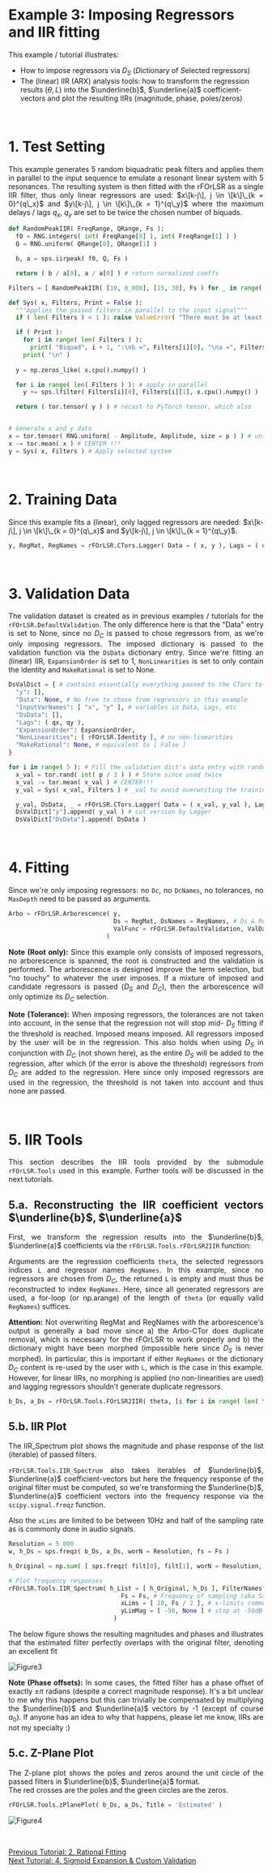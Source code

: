 # Example 3: Imposing Regressors and IIR fitting
This example / tutorial illustrates:
- How to impose regressors via $D_S$ (*D*ictionary of *S*elected regressors)
- The (linear) IIR (ARX) analysis tools: how to transform the regression results ($\theta, L$) into the $\underline{b}$, $\underline{a}$ coefficient-vectors and plot the resulting IIRs (magnitude, phase, poles/zeros)

<br/>
<div align="justify">

# 1. Test Setting

This example generates 5 random biquadratic peak filters and applies them in parallel to the input sequence to emulate a resonant linear system with 5 resonances. The resulting system is then fitted with the rFOrLSR as a single IIR filter, thus only linear regressors are used: $x\[k-j\], j \in \[k\]\_{k = 0}^{q\_x}$ and $y\[k-j\], j \in \[k\]\_{k = 1}^{q\_y}$ where the maximum delays / lags $q_x,\ q_y$ are set to be twice the chosen number of biquads.


``` python
def RandomPeakIIR( FreqRange, QRange, Fs ):
  f0 = RNG.integers( int( FreqRange[0] ), int( FreqRange[1] ) )
  Q = RNG.uniform( QRange[0], QRange[1] )

  b, a = sps.iirpeak( f0, Q, Fs )

  return ( b / a[0], a / a[0] ) # return normalized coeffs

Filters = [ RandomPeakIIR( [10, 8_000], [15, 30], Fs ) for _ in range( nBiquads ) ]

def Sys( x, Filters, Print = False ):
  """Applies the passed filters in parallel to the input signal"""
  if ( len( Filters ) < 1 ): raise ValueError( "There must be at least one filter" )

  if ( Print ): 
    for i in range( len( Filters ) ):
      print( "Biquad", i + 1, ":\nb =", Filters[i][0], "\na =", Filters[i][1] )
    print( "\n" )
  
  y = np.zeros_like( x.cpu().numpy() )

  for i in range( len( Filters ) ): # apply in parallel
    y += sps.lfilter( Filters[i][0], Filters[i][1], x.cpu().numpy() )

  return ( tor.tensor( y ) ) # recast to PyTorch tensor, which also


# Generate x and y data
x = tor.tensor( RNG.uniform( - Amplitude, Amplitude, size = p ) ) # uniformly distributed white noise
x -= tor.mean( x ) # CENTER !!!
y = Sys( x, Filters ) # Apply selected system
```

<br/>

# 2. Training Data

Since this example fits a (linear), only lagged regressors are needed: $x\[k-j\], j \in \[k\]\_{k = 0}^{q\_x}$ and $y\[k-j\], j \in \[k\]\_{k = 1}^{q\_y}$.

``` python	
y, RegMat, RegNames = rFOrLSR.CTors.Lagger( Data = ( x, y ), Lags = ( qx, qy ) ) # Create the delayed regressors (cut to q to only have swung-in system)
```

<br/>

# 3. Validation Data

The validation dataset is created as in previous examples / tutorials for the `rFOrLSR.DefaultValidation`. The only difference here is that the "Data" entry is set to None, since no $D_C$ is passed to chose regressors from, as we're only imposing regressors. The imposed dictionary is passed to the validation function via the `DsData` dictionary entry. Since we're fitting an (linear) IIR, `ExpansionOrder` is set to 1, `NonLinearities` is set to only contain the identity and `MakeRational` is set to None.

``` python	
DsValDict = { # contains essentially everything passed to the CTors to reconstruct the regressors
  "y": [],
  "Data": None, # No free to chose from regressors in this example
  "InputVarNames": [ "x", "y" ], # variables in Data, Lags, etc
  "DsData": [],
  "Lags": ( qx, qy ),
  "ExpansionOrder": ExpansionOrder,
  "NonLinearities": [ rFOrLSR.Identity ], # no non-linearities
  "MakeRational": None, # equivalent to [ False ]
}

for i in range( 5 ): # Fill the validation dict's data entry with randomly generated validation data
  x_val = tor.rand( int( p / 3 ) ) # Store since used twice
  x_val -= tor.mean( x_val ) # CENTER!!!
  y_val = Sys( x_val, Filters ) # _val to avoid overwriting the training y

  y_val, DsData, _ = rFOrLSR.CTors.Lagger( Data = ( x_val, y_val ), Lags = ( qx, qy ) ) # RegName not needed since same as training
  DsValDict["y"].append( y_val ) # cut version by Lagger
  DsValDict["DsData"].append( DsData )
```
<br/>

# 4. Fitting

Since we're only imposing regressors: no `Dc`, no `DcNames`, no tolerances, no `MaxDepth` need to be passed as arguments.

``` python	
Arbo = rFOrLSR.Arborescence( y,
                             Ds = RegMat, DsNames = RegNames, # Ds & Regressor names, being dictionary of selected regressors
                             ValFunc = rFOrLSR.DefaultValidation, ValData = DsValDict, # Validation function and dictionary
                           )
```
**Note (Root only):** Since this example only consists of imposed regressors, no arborescence is spanned, the root is constructed and the validation is performed. The arborescence is designed improve the term selection, but “no touchy” to whatever the user imposes. If a mixture of imposed and candidate regressors is passed ($D_S$ and $D_C$), then the arborescence will only optimize its $D_C$ selection.

**Note (Tolerance):** When imposing regressors, the tolerances are not taken into account, in the sense that the regression not will stop mid- $D_S$ fitting if the threshold is reached. Imposed means imposed. All regressors imposed by the user will be in the regression. This also holds when using $D_S$ in conjunction with $D_C$ (not shown here), as the entire $D_S$ will be added to the regression, after which (if the error is above the threshold) regressors from $D_C$ are added to the regression. Here since only imposed regressors are used in the regression, the threshold is not taken into account and thus none are passed.

<br/>

# 5. IIR Tools

This section describes the IIR tools provided by the submodule `rFOrLSR.Tools` used in this example. Further tools will be discussed in the next tutorials.

## 5.a. Reconstructing the IIR coefficient vectors $\underline{b}$, $\underline{a}$

First, we transform the regression results into the $\underline{b}$, $\underline{a}$ coefficients via the `rFOrLSR.Tools.rFOrLSR2IIR` function:

Arguments are the regression coefficients `theta`, the selected regressors indices `L` and regressor names `RegNames`.
In this example, since no regressors are chosen from $D_C$, the returned `L` is empty and must thus be reconstructed to index `RegNames`. Here, since all generated regressors are used, a for-loop (or np.arange) of the length of `theta` (or equally valid `RegNames`) suffices.

**Attention:** Not overwriting RegMat and RegNames with the arborescence's output is generally a bad move since a) the Arbo-CTor does duplicate removal, which is necessary for the rFOrLSR to work properly and b) the dictionary might have been morphed (impossible here since $D_S$ is never morphed).
In particular, this is important if either `RegNames` or the dictionary $D_C$ content is re-used by the user with `L`, which is the case in this example. However, for linear IIRs, no morphing is applied (no non-linearities are used) and lagging regressors shouldn’t generate duplicate regressors.


``` python
b_Ds, a_Ds = rFOrLSR.Tools.FOrLSR2IIR( theta, [i for i in range( len( theta ) )], RegNames ) # reconstruct L since empty as no terms selected, here all are taken in order`
```

## 5.b. IIR Plot
The IIR_Spectrum plot shows the magnitude and phase response of the list (iterable) of passed filters.  

`rFOrLSR.Tools.IIR_Spectrum` also takes iterables of $\underline{b}$, $\underline{a}$ coefficient-vectors but here the frequency response of the original filter must be computed, so we're transforming the $\underline{b}$, $\underline{a}$ coefficient vectors into the frequency response via the `scipy.signal.freqz` function.

Also the `xLims` are limited to be between 10Hz and half of the sampling rate as is commonly done in audio signals.


``` python
Resolution = 5_000
w, h_Ds = sps.freqz( b_Ds, a_Ds, worN = Resolution, fs = Fs )

h_Original = np.sum( [ sps.freqz( filt[0], filt[1], worN = Resolution, fs = Fs )[1] for filt in Filters ], axis = 0 ) # sum since parallel filters

# Plot frequency responses
rFOrLSR.Tools.IIR_Spectrum( h_List = [ h_Original, h_Ds ], FilterNames = [ 'Original', 'Estimated' ], # what to plot
                               Fs = Fs, # Frequency of sampling (aka Sampling rate)
                               xLims = [ 10, Fs / 2 ], # x-limits common to both plots
                               yLimMag = [ -50, None ] # stop at -50dB but make upper-limit data dependent with None
                             )                          
```
The below figure shows the resulting magnitudes and phases and illustrates that the estimated filter perfectly overlaps with the original filter, denoting an excellent fit

![Figure3](https://github.com/Stee-T/rFOrLSR/blob/main/Examples/3_Only_Ds_and_IIR/Figure_3.png)

**Note (Phase offsets):** In some cases, the fitted filter has a phase offset of exactly $\pm \pi$ radians (despite a correct magnitude response). It's a bit unclear to me why this happens but this can trivially be compensated by multiplying the $\underline{b}$ and $\underline{a}$ vectors by -1 (except of course $a_0$). If anyone has an idea to why that happens, please let me know, IIRs are not my specialty :)

## 5.c. Z-Plane Plot
The Z-plane plot shows the poles and zeros around the unit circle of the passed filters in $\underline{b}$, $\underline{a}$ format.  
The red crosses are the poles and the green circles are the zeros.

``` python
rFOrLSR.Tools.zPlanePlot( b_Ds, a_Ds, Title = 'Estimated' )
```

![Figure4](https://github.com/Stee-T/rFOrLSR/blob/main/Examples/3_Only_Ds_and_IIR/Figure_4.png)

<br/>

[Previous Tutorial: 2. Rational Fitting](https://github.com/Stee-T/rFOrLSR/tree/main/Examples/2_Rational_Fitting)  
[Next Tutorial: 4. Sigmoid Expansion & Custom Validation](https://github.com/Stee-T/rFOrLSR/tree/main/Examples/4_tanh)
